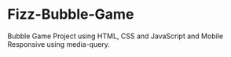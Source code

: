 # Fizz-Bubble-Game
Bubble Game Project using HTML, CSS and JavaScript and Mobile Responsive using media-query.
